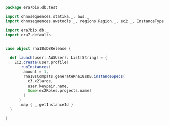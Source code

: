 
```scala
package era7bio.db.test

import ohnosequences.statika._, aws._
import ohnosequences.awstools._, regions.Region._, ec2._, InstanceType._, autoscaling._, s3._

import era7bio.db._
import era7.defaults._


case object rna18sDBRelease {

  def launch(user: AWSUser): List[String] = {
    EC2.create(user.profile)
      .runInstances(
        amount = 1,
        rna18sCompats.generateRna18sDB.instanceSpecs(
          c3.x2large,
          user.keypair.name,
          Some(ec2Roles.projects.name)
        )
      )
      .map { _.getInstanceId }
  }

}

```




[test/scala/Dbrna18s.scala]: Dbrna18s.scala.md
[test/scala/runBundles.scala]: runBundles.scala.md
[test/scala/compats.scala]: compats.scala.md
[main/scala/rna18s.scala]: ../../main/scala/rna18s.scala.md